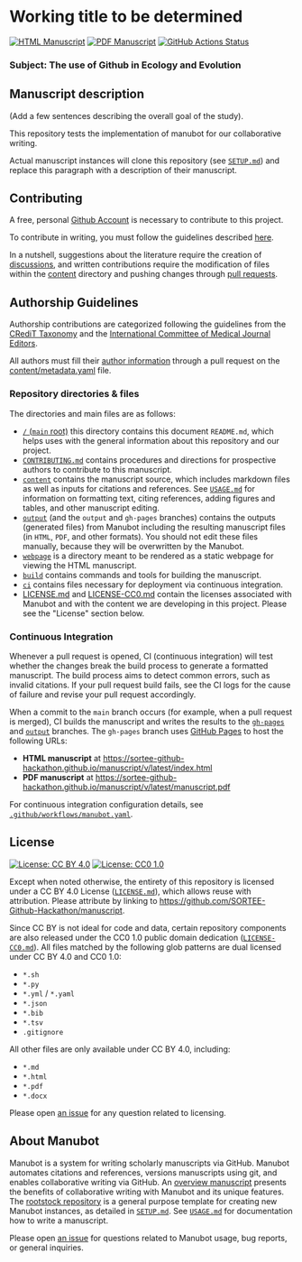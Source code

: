 # Working title to be determined

<!-- usage note: edit the H1 title above to personalize the manuscript -->

[![HTML Manuscript](https://img.shields.io/badge/manuscript-HTML-blue.svg)](https://sortee-github-hackathon.github.io/manuscript/v/latest/index.html)
[![PDF Manuscript](https://img.shields.io/badge/manuscript-PDF-blue.svg)](https://SORTEE-Github-Hackathon.github.io/manuscript/v/latest/manuscript.pdf)
[![GitHub Actions Status](https://github.com/SORTEE-Github-Hackathon/manuscript/actions/workflows/manubot.yaml/badge.svg)](https://github.com/SORTEE-Github-Hackathon/manuscript/actions/workflows/manubot.yaml)

### Subject: The use of Github in Ecology and Evolution

## Manuscript description

<!-- usage note: edit this section. -->

(Add a few sentences describing the overall goal of the study).

This repository tests the implementation of manubot for our collaborative writing. 

Actual manuscript instances will clone this repository (see [`SETUP.md`](SETUP.md)) and replace this paragraph with a description of their manuscript.

## Contributing

A free, personal [Github Account](https://github.com/join?source=header-home) is necessary to contribute to this project.

To contribute in writing, you must follow the guidelines described [here](CONTRIBUTING.md).

In a nutshell, suggestions about the literature require the creation of [discussions](https://github.com/SORTEE-Github-Hackathon/manuscript/discussions), and written contributions require the modification of files within the [content](https://github.com/SORTEE-Github-Hackathon/manuscript/tree/main/content) directory and pushing changes through [pull requests](https://github.com/SORTEE-Github-Hackathon/manuscript/pulls).

## Authorship Guidelines

Authorship contributions are categorized following the guidelines from the [CRediT Taxonomy](https://casrai.org/credit/) and the [International Committee of Medical Journal Editors](http://www.icmje.org/recommendations/browse/roles-and-responsibilities/defining-the-role-of-authors-and-contributors.html).

All authors must fill their [author information](https://github.com/SORTEE-Github-Hackathon/manuscript/blob/main/USAGE.md#manuscript-metadata) through a pull request on the [content/metadata.yaml](https://github.com/SORTEE-Github-Hackathon/manuscript/blob/main/content/metadata.yaml) file.

### Repository directories & files

The directories and main files are as follows:
+ [`/` (`main` root)](https://github.com/SORTEE-Github-Hackathon/manuscript/) this directory contains this document `README.md`, which helps uses with the general information about this repository and our project.
+ [`CONTRIBUTING.md`](CONTRIBUTING.md) contains procedures and directions for prospective authors to contribute to this manuscript.
+ [`content`](content) contains the manuscript source, which includes markdown files as well as inputs for citations and references.
  See [`USAGE.md`](USAGE.md) for information on formatting text, citing references, adding figures and tables, and other manuscript editing.
+ [`output`](output) (and the `output` and `gh-pages` branches) contains the outputs (generated files) from Manubot including the resulting manuscript files (in `HTML`, `PDF`, and other formats).
  You should not edit these files manually, because they will be overwritten by the Manubot.
+ [`webpage`](webpage) is a directory meant to be rendered as a static webpage for viewing the HTML manuscript.
+ [`build`](build) contains commands and tools for building the manuscript.
+ [`ci`](ci) contains files necessary for deployment via continuous integration.
+ [LICENSE.md](LICENSE.md) and [LICENSE-CC0.md](LICENSE-CC0.md) contain the licenses associated with Manubot and with the content we are developing in this project. Please see the "License" section below.

### Continuous Integration

Whenever a pull request is opened, CI (continuous integration) will test whether the changes break the build process to generate a formatted manuscript.
The build process aims to detect common errors, such as invalid citations. 
If your pull request build fails, see the CI logs for the cause of failure and revise your pull request accordingly.

When a commit to the `main` branch occurs (for example, when a pull request is merged), CI builds the manuscript and writes the results to the [`gh-pages`](https://github.com/SORTEE-Github-Hackathon/manuscript/tree/gh-pages) and [`output`](https://github.com/SORTEE-Github-Hackathon/manuscript/tree/output) branches.
The `gh-pages` branch uses [GitHub Pages](https://pages.github.com/) to host the following URLs:

+ **HTML manuscript** at https://sortee-github-hackathon.github.io/manuscript/v/latest/index.html
+ **PDF manuscript** at https://sortee-github-hackathon.github.io/manuscript/v/latest/manuscript.pdf

For continuous integration configuration details, see [`.github/workflows/manubot.yaml`](.github/workflows/manubot.yaml).

## License

<!--
usage note: edit this section to change the license of your manuscript or source code changes to this repository.
We encourage users to openly license their manuscripts, which is the default as specified below.
-->

[![License: CC BY 4.0](https://img.shields.io/badge/License%20All-CC%20BY%204.0-lightgrey.svg)](http://creativecommons.org/licenses/by/4.0/)
[![License: CC0 1.0](https://img.shields.io/badge/License%20Parts-CC0%201.0-lightgrey.svg)](https://creativecommons.org/publicdomain/zero/1.0/)

Except when noted otherwise, the entirety of this repository is licensed under a CC BY 4.0 License ([`LICENSE.md`](LICENSE.md)), which allows reuse with attribution.
Please attribute by linking to https://github.com/SORTEE-Github-Hackathon/manuscript.

Since CC BY is not ideal for code and data, certain repository components are also released under the CC0 1.0 public domain dedication ([`LICENSE-CC0.md`](LICENSE-CC0.md)).
All files matched by the following glob patterns are dual licensed under CC BY 4.0 and CC0 1.0:

+ `*.sh`
+ `*.py`
+ `*.yml` / `*.yaml`
+ `*.json`
+ `*.bib`
+ `*.tsv`
+ `.gitignore`

All other files are only available under CC BY 4.0, including:

+ `*.md`
+ `*.html`
+ `*.pdf`
+ `*.docx`

Please open [an issue](https://github.com/SORTEE-Github-Hackathon/manuscript/issues) for any question related to licensing.

## About Manubot

<!-- usage note: do not edit this section -->

Manubot is a system for writing scholarly manuscripts via GitHub.
Manubot automates citations and references, versions manuscripts using git, and enables collaborative writing via GitHub.
An [overview manuscript](https://greenelab.github.io/meta-review/ "Open collaborative writing with Manubot") presents the benefits of collaborative writing with Manubot and its unique features.
The [rootstock repository](https://git.io/fhQH1) is a general purpose template for creating new Manubot instances, as detailed in [`SETUP.md`](SETUP.md).
See [`USAGE.md`](USAGE.md) for documentation how to write a manuscript.

Please open [an issue](https://git.io/fhQHM) for questions related to Manubot usage, bug reports, or general inquiries.
